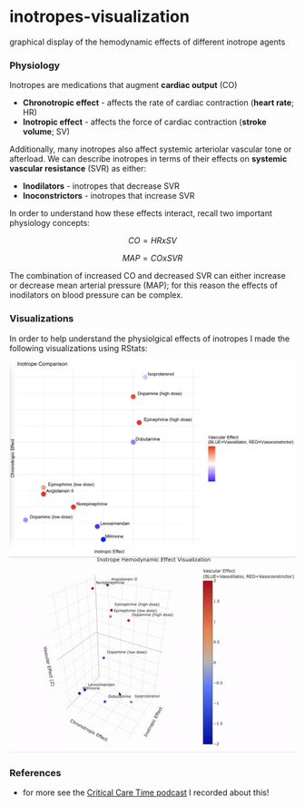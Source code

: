 # inotropes-visualization
graphical display of the hemodynamic effects of different inotrope agents

### Physiology
Inotropes are medications that augment **cardiac output** (CO)
- **Chronotropic effect** - affects the rate of cardiac contraction (**heart rate**; HR)
- **Inotropic effect** - affects the force of cardiac contraction (**stroke volume**; SV)

Additionally, many inotropes also affect systemic arteriolar vascular tone or afterload. We can describe inotropes in terms of their effects on **systemic vascular resistance** (SVR) as either:
- **Inodilators** - inotropes that decrease SVR
- **Inoconstrictors** - inotropes that increase SVR

In order to understand how these effects interact, recall two important physiology concepts:
```math
CO = HR x SV
```
```math
MAP = CO x SVR
```

The combination of increased CO and decreased SVR can either increase or decrease mean arterial pressure (MAP); for this reason the effects of inodilators on blood pressure can be complex.

### Visualizations
In order to help understand the physiolgical effects of inotropes I made the following visualizations using RStats:

<img src="https://github.com/nickmmark/inotropes-visualization/blob/main/inotrope_heatmap_updated.png" width="1000" />

<img src="https://github.com/nickmmark/inotropes-visualization/blob/main/inotrope_3d_vis.gif" width="1000" />

### References
- for more see the [Critical Care Time podcast](https://www.criticalcaretime.com/episodes/35-inotropes) I recorded about this!
